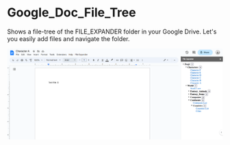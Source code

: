 # Google_Doc_File_Tree
Shows a file-tree of the FILE_EXPANDER folder in your Google Drive. Let's you easily add files and navigate the folder.

![Screenshot](example_1.png)
